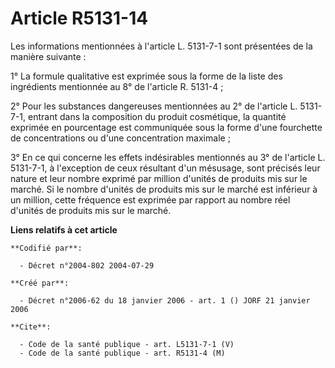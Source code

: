 # Article R5131-14

Les informations mentionnées à l'article L. 5131-7-1 sont présentées de la manière suivante :

1° La formule qualitative est exprimée sous la forme de la liste des ingrédients mentionnée au 8° de l'article R. 5131-4 ;

2° Pour les substances dangereuses mentionnées au 2° de l'article L. 5131-7-1, entrant dans la composition du produit
cosmétique, la quantité exprimée en pourcentage est communiquée sous la forme d'une fourchette de concentrations ou d'une
concentration maximale ;

3° En ce qui concerne les effets indésirables mentionnés au 3° de l'article L. 5131-7-1, à l'exception de ceux résultant d'un
mésusage, sont précisés leur nature et leur nombre exprimé par million d'unités de produits mis sur le marché. Si le nombre
d'unités de produits mis sur le marché est inférieur à un million, cette fréquence est exprimée par rapport au nombre réel
d'unités de produits mis sur le marché.

**Liens relatifs à cet article**

	**Codifié par**:

	  - Décret n°2004-802 2004-07-29

	**Créé par**:

	  - Décret n°2006-62 du 18 janvier 2006 - art. 1 () JORF 21 janvier 2006

	**Cite**:

	  - Code de la santé publique - art. L5131-7-1 (V)
	  - Code de la santé publique - art. R5131-4 (M)
